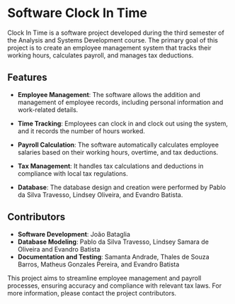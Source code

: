 # Software Clock In Time

Clock In Time is a software project developed during the third semester of the Analysis and Systems Development course. The primary goal of this project is to create an employee management system that tracks their working hours, calculates payroll, and manages tax deductions. 

## Features

- **Employee Management**: The software allows the addition and management of employee records, including personal information and work-related details.

- **Time Tracking**: Employees can clock in and clock out using the system, and it records the number of hours worked.

- **Payroll Calculation**: The software automatically calculates employee salaries based on their working hours, overtime, and tax deductions.

- **Tax Management**: It handles tax calculations and deductions in compliance with local tax regulations.

- **Database**: The database design and creation were performed by Pablo da Silva Travesso, Lindsey Oliveira, and Evandro Batista.

## Contributors

- **Software Development**: João Bataglia
- **Database Modeling**: Pablo da Silva Travesso, Lindsey Samara de Oliveira and Evandro Batista
- **Documentation and Testing**: Samanta Andrade, Thales de Souza Barros, Matheus Gonzales Pereira, and Evandro Batista

This project aims to streamline employee management and payroll processes, ensuring accuracy and compliance with relevant tax laws. For more information, please contact the project contributors.

